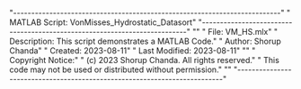 
 "--------------------------------------------------------------------------"
    " MATLAB Script: VonMisses_Hydrostatic_Datasort"
    "--------------------------------------------------------------------------"
    ""
    " File: VM_HS.mlx"
    " Description: This script demonstrates a MATLAB Code."
    " Author: Shorup Chanda"
    " Created: 2023-08-11"
    " Last Modified: 2023-08-11"
    ""
    " Copyright Notice:"
    " (c) 2023 Shorup Chanda. All rights reserved."
    " This code may not be used or distributed without permission."
    ""
    "--------------------------------------------------------------------------"

